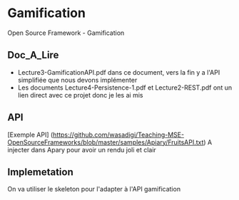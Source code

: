 Gamification
============

Open Source Framework - Gamification

Doc_A_Lire
----------
* Lecture3-GamificationAPI.pdf dans ce document, vers la fin y a l'API simplifiée que nous devons implémenter
* Les documents Lecture4-Persistence-1.pdf et Lecture2-REST.pdf ont un lien direct avec ce projet donc je les ai mis

API
----------
[Exemple API] (https://github.com/wasadigi/Teaching-MSE-OpenSourceFrameworks/blob/master/samples/Apiary/FruitsAPI.txt)
A injecter dans Apary pour avoir un rendu joli et clair

Implemetation
----------
On va utiliser le skeleton pour l'adapter à l'API gamification


